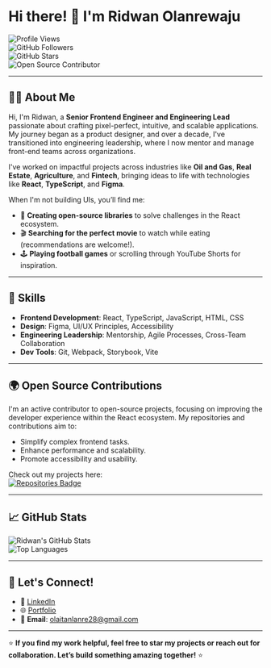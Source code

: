 # Hi there! 👋 I'm Ridwan Olanrewaju  

![Profile Views](https://komarev.com/ghpvc/?username=ibnlanre&color=blueviolet&style=flat-square)  
![GitHub Followers](https://img.shields.io/github/followers/ibnlanre?style=flat-square&color=blue)  
![GitHub Stars](https://img.shields.io/github/stars/ibnlanre?style=flat-square&color=yellow)  
![Open Source Contributor](https://img.shields.io/badge/Open%20Source-Contributor-brightgreen?style=flat-square)  

---

## 👨‍💻 About Me  

Hi, I'm Ridwan, a **Senior Frontend Engineer and Engineering Lead** passionate about crafting pixel-perfect, intuitive, and scalable applications. My journey began as a product designer, and over a decade, I've transitioned into engineering leadership, where I now mentor and manage front-end teams across organizations.  

I've worked on impactful projects across industries like **Oil and Gas**, **Real Estate**, **Agriculture**, and **Fintech**, bringing ideas to life with technologies like **React**, **TypeScript**, and **Figma**.  

When I'm not building UIs, you’ll find me:  
- 📖 **Creating open-source libraries** to solve challenges in the React ecosystem.  
- 🎬 **Searching for the perfect movie** to watch while eating (recommendations are welcome!).  
- 🕹️ **Playing football games** or scrolling through YouTube Shorts for inspiration.  

---

## 🚀 Skills  

- **Frontend Development**: React, TypeScript, JavaScript, HTML, CSS  
- **Design**: Figma, UI/UX Principles, Accessibility  
- **Engineering Leadership**: Mentorship, Agile Processes, Cross-Team Collaboration  
- **Dev Tools**: Git, Webpack, Storybook, Vite  

---

## 🌍 Open Source Contributions  

I'm an active contributor to open-source projects, focusing on improving the developer experience within the React ecosystem. My repositories and contributions aim to:  
- Simplify complex frontend tasks.  
- Enhance performance and scalability.  
- Promote accessibility and usability.  

Check out my projects here:  
[![Repositories Badge](https://img.shields.io/badge/My%20Repositories-%F0%9F%93%96-blue)](https://github.com/ridwan-olanrewaju?tab=repositories)  

---

## 📈 GitHub Stats  

![Ridwan's GitHub Stats](https://github-readme-stats.vercel.app/api?username=ibnlanre&show_icons=true&theme=radical)  
![Top Languages](https://github-readme-stats.vercel.app/api/top-langs/?username=ibnlanre&layout=compact&theme=radical)  

---

## 🎯 Let's Connect!  

- 💼 [LinkedIn](https://linkedin.com/in/ibnlanre)  
- 🌐 [Portfolio](https://ibnlanre.vercel.app)
- 📧 **Email**: [olaitanlanre28@gmail.com](mailto:olaitanlanre28@gmail.com)  

---

⭐ **If you find my work helpful, feel free to star my projects or reach out for collaboration. Let’s build something amazing together!** ⭐
